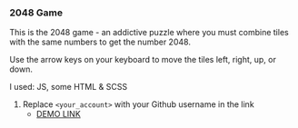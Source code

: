 ### 2048 Game

This is the 2048 game - an addictive puzzle where you must combine tiles with the same numbers to get the number 2048. 

Use the arrow keys on your keyboard to move the tiles left, right, up, or down.

I used: JS, some HTML & SCSS

1. Replace `<your_account>` with your Github username in the link
    - [DEMO LINK](https://<your_account>.github.io/js_2048_game/)